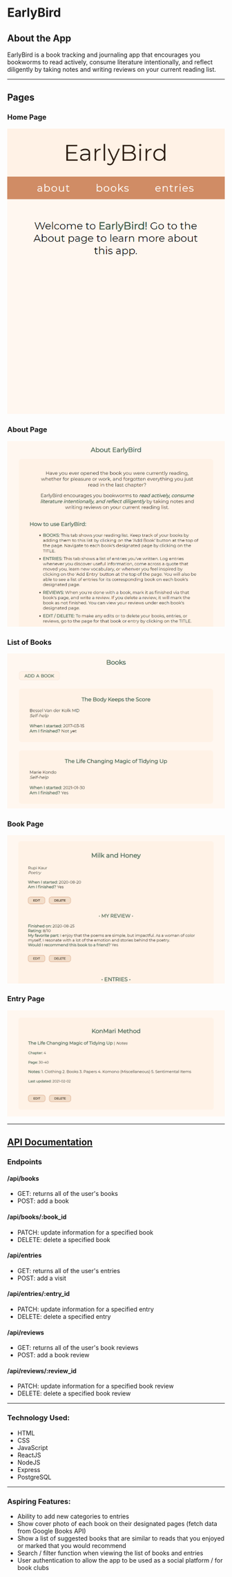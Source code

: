 # EarlyBird

## About the App

EarlyBird is a book tracking and journaling app that encourages you bookworms to read actively, consume literature intentionally, and reflect diligently by taking notes and writing reviews on your current reading list.

---

## Pages

### Home Page

![Home Page](src/images/screenshots/Home.png)

### About Page

![About Page](src/images/screenshots/About.png)

### List of Books

![Books](src/images/screenshots/BookList.png)

### Book Page

![Book Page](src/images/screenshots/BookPage.png)

### Entry Page

![Entry Page](src/images/screenshots/EntryPage.png)

---

## [API Documentation](https://hidden-atoll-11404.herokuapp.com/)

### Endpoints

#### /api/books

- GET: returns all of the user's books
- POST: add a book

#### /api/books/:book_id

- PATCH: update information for a specified book
- DELETE: delete a specified book

#### /api/entries

- GET: returns all of the user's entries
- POST: add a visit

#### /api/entries/:entry_id

- PATCH: update information for a specified entry
- DELETE: delete a specified entry

#### /api/reviews

- GET: returns all of the user's book reviews
- POST: add a book review

#### /api/reviews/:review_id

- PATCH: update information for a specified book review
- DELETE: delete a specified book review

---

### Technology Used:

- HTML
- CSS
- JavaScript
- ReactJS
- NodeJS
- Express
- PostgreSQL

---

### Aspiring Features:

- Ability to add new categories to entries
- Show cover photo of each book on their designated pages (fetch data from Google Books API)
- Show a list of suggested books that are similar to reads that you enjoyed or marked that you would recommend
- Search / filter function when viewing the list of books and entries
- User authentication to allow the app to be used as a social platform / for book clubs
